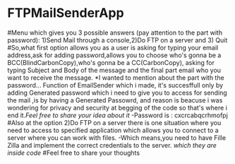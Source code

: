 # FTPMailSenderApp
#Menu which gives you 3 possible answers (pay attention to the part with password): 1)Send Mail through a console,2)Do FTP on a server and 3) Quit
#So,what first option allows you as a user is asking for typing your email address,ask for adding password,allows you to choose who's gonna be a BCC(BlindCarbonCopy),who's gonna be a CC(CarbonCopy), asking for typing Subject and Body of the message and the final part email who you want to receive the message.
*I wanted to mention about the part with the password...
Function of EmailSender which i made, it's succesffull only by adding Generated password which i need to give you to access for sending the mail ,is by having a Generated Passowrd, and reason is beacuse i was wondering for privacy and security at begging of the code so that's where i end it.*Feel free to share your idea about it*
-Password is : cxcrcabqcrhmofpj 
#Also at the option 2)Do FTP on a server there is one situation where you need to access to specified application which allows you to connect to a server where you can work with files.
-Which means,you need to have Fille Zilla and implement the correct credentials to the server. *which they are inside code*
#Feel free to share your thoughts 
